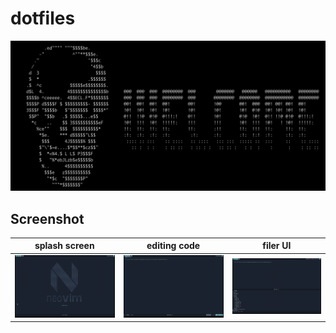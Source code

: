 # dotfiles

<img src="https://github.com/tamago3keran/images/blob/main/dotfiles/image_01.png">

## Screenshot

|splash screen|editing code|filer UI|
|:--:|:--:|:--:|
|<img src="https://github.com/tamago3keran/images/blob/main/dotfiles/image_02.png">|<img src="https://github.com/tamago3keran/images/blob/main/dotfiles/image_03.png">|<img src="https://github.com/tamago3keran/images/blob/main/dotfiles/image_04.png">|
